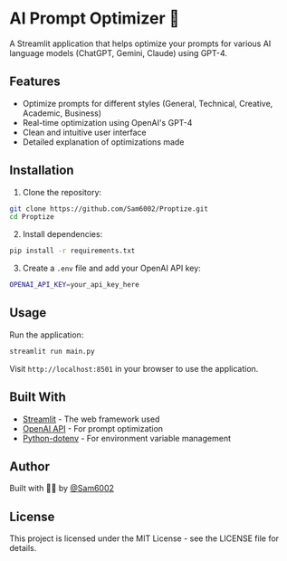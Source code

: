 # AI Prompt Optimizer 🦾

A Streamlit application that helps optimize your prompts for various AI language models (ChatGPT, Gemini, Claude) using GPT-4.

## Features

- Optimize prompts for different styles (General, Technical, Creative, Academic, Business)
- Real-time optimization using OpenAI's GPT-4
- Clean and intuitive user interface
- Detailed explanation of optimizations made

## Installation

1. Clone the repository:
```bash
git clone https://github.com/Sam6002/Proptize.git
cd Proptize
```

2. Install dependencies:
```bash
pip install -r requirements.txt
```

3. Create a `.env` file and add your OpenAI API key:
```bash
OPENAI_API_KEY=your_api_key_here
```

## Usage

Run the application:
```bash
streamlit run main.py
```

Visit `http://localhost:8501` in your browser to use the application.

## Built With

- [Streamlit](https://streamlit.io/) - The web framework used
- [OpenAI API](https://openai.com/) - For prompt optimization
- [Python-dotenv](https://pypi.org/project/python-dotenv/) - For environment variable management

## Author

Built with 💪🏻 by [@Sam6002](https://github.com/Sam6002)

## License

This project is licensed under the MIT License - see the LICENSE file for details. 